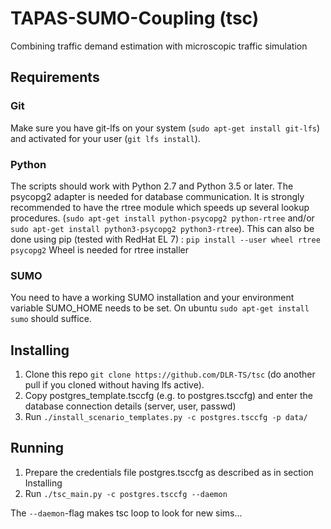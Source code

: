 # TAPAS-SUMO-Coupling (tsc)
Combining traffic demand estimation with microscopic traffic simulation

## Requirements
### Git
Make sure you have git-lfs on your system (`sudo apt-get install git-lfs`) and activated for your user (`git lfs install`).
### Python
The scripts should work with Python 2.7 and Python 3.5 or later. The psycopg2 adapter is needed for database communication.
It is strongly recommended to have the rtree module which speeds up several lookup procedures.
(`sudo apt-get install python-psycopg2 python-rtree` and/or `sudo apt-get install python3-psycopg2 python3-rtree`).
This can also be done using pip (tested with RedHat EL 7) :
`pip install --user wheel rtree psycopg2`
Wheel is needed for rtree installer
### SUMO
You need to have a working SUMO installation and your environment variable SUMO_HOME needs to be set. On ubuntu
`sudo apt-get install sumo` should suffice.

## Installing
1. Clone this repo `git clone https://github.com/DLR-TS/tsc` (do another pull if you cloned without having lfs active).
2. Copy postgres_template.tsccfg (e.g. to postgres.tsccfg) and enter the database connection details (server, user, passwd)
3. Run `./install_scenario_templates.py -c postgres.tsccfg -p data/`

## Running
1. Prepare the credentials file  postgres.tsccfg as described as in section Installing
2. Run `./tsc_main.py -c postgres.tsccfg --daemon` 

The `--daemon`-flag makes tsc loop to look for new sims...

